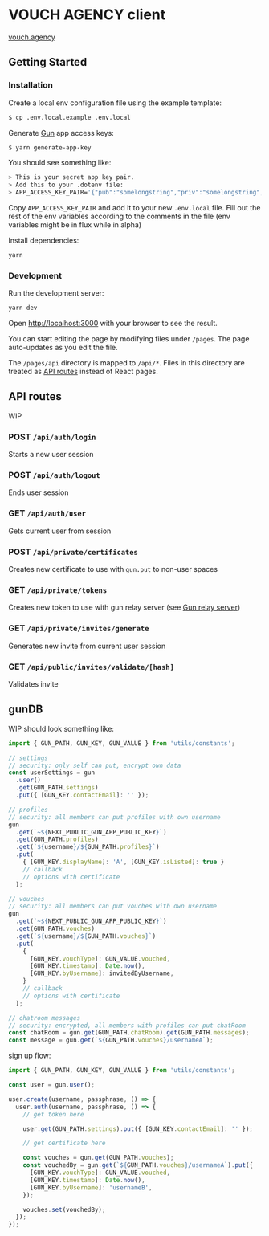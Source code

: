 # VOUCH AGENCY client

[vouch.agency](https://beta.vouch.agency)

## Getting Started

### Installation

Create a local env configuration file using the example template:

```bash
$ cp .env.local.example .env.local
```

Generate [Gun](https://gun.eco/docs/API) app access keys:

```bash
$ yarn generate-app-key
```

You should see something like:

```bash
> This is your secret app key pair.
> Add this to your .dotenv file:
> APP_ACCESS_KEY_PAIR='{"pub":"somelongstring","priv":"somelongstring","epub":"somelongstring","epriv":"somelongstring"}'
```

Copy `APP_ACCESS_KEY_PAIR` and add it to your new `.env.local` file. Fill out the rest of the env variables according to the comments in the file (env variables might be in flux while in alpha)

Install dependencies:

```bash
yarn
```

### Development

Run the development server:

```bash
yarn dev
```

Open [http://localhost:3000](http://localhost:3000) with your browser to see the result.

You can start editing the page by modifying files under `/pages`. The page auto-updates as you edit the file.

The `/pages/api` directory is mapped to `/api/*`. Files in this directory are treated as [API routes](https://nextjs.org/docs/api-routes/introduction) instead of React pages.

## API routes

WIP

### POST `/api/auth/login`

Starts a new user session

### POST `/api/auth/logout`

Ends user session

### GET `/api/auth/user`

Gets current user from session

### POST `/api/private/certificates`

Creates new certificate to use with `gun.put` to non-user spaces

### GET `/api/private/tokens`

Creates new token to use with gun relay server (see [Gun relay server](../server))

### GET `/api/private/invites/generate`

Generates new invite from current user session

### GET `/api/public/invites/validate/[hash]`

Validates invite

## gunDB

WIP should look something like:

```js
import { GUN_PATH, GUN_KEY, GUN_VALUE } from 'utils/constants';

// settings
// security: only self can put, encrypt own data
const userSettings = gun
  .user()
  .get(GUN_PATH.settings)
  .put({ [GUN_KEY.contactEmail]: '' });

// profiles
// security: all members can put profiles with own username
gun
  .get(`~${NEXT_PUBLIC_GUN_APP_PUBLIC_KEY}`)
  .get(GUN_PATH.profiles)
  .get(`${username}/${GUN_PATH.profiles}`)
  .put(
    { [GUN_KEY.displayName]: 'A', [GUN_KEY.isListed]: true }
    // callback
    // options with certificate
  );

// vouches
// security: all members can put vouches with own username
gun
  .get(`~${NEXT_PUBLIC_GUN_APP_PUBLIC_KEY}`)
  .get(GUN_PATH.vouches)
  .get(`${username}/${GUN_PATH.vouches}`)
  .put(
    {
      [GUN_KEY.vouchType]: GUN_VALUE.vouched,
      [GUN_KEY.timestamp]: Date.now(),
      [GUN_KEY.byUsername]: invitedByUsername,
    }
    // callback
    // options with certificate
  );

// chatroom messages
// security: encrypted, all members with profiles can put chatRoom
const chatRoom = gun.get(GUN_PATH.chatRoom).get(GUN_PATH.messages);
const message = gun.get(`${GUN_PATH.vouches}/usernameA`);
```

sign up flow:

```js
import { GUN_PATH, GUN_KEY, GUN_VALUE } from 'utils/constants';

const user = gun.user();

user.create(username, passphrase, () => {
  user.auth(username, passphrase, () => {
    // get token here

    user.get(GUN_PATH.settings).put({ [GUN_KEY.contactEmail]: '' });

    // get certificate here

    const vouches = gun.get(GUN_PATH.vouches);
    const vouchedBy = gun.get(`${GUN_PATH.vouches}/usernameA`).put({
      [GUN_KEY.vouchType]: GUN_VALUE.vouched,
      [GUN_KEY.timestamp]: Date.now(),
      [GUN_KEY.byUsername]: 'usernameB',
    });

    vouches.set(vouchedBy);
  });
});
```
